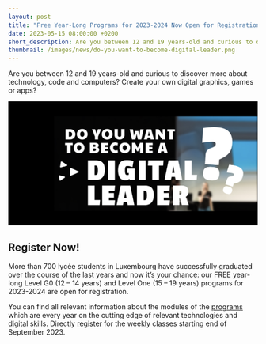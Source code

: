 ```yaml
---
layout: post
title: "Free Year-Long Programs for 2023-2024 Now Open for Registration! "
date: 2023-05-15 08:00:00 +0200
short_description: Are you between 12 and 19 years-old and curious to discover more about technology, code and computers? Create your own digital graphics, games or apps?
thumbnail: /images/news/do-you-want-to-become-digital-leader.png
---
```


Are you between 12 and 19 years-old and curious to discover more about technology, code and computers? 
Create your own digital graphics, games or apps?

![ Photo of the winning Team - Pescathorian ](/images/news/do-you-want-to-become-digital-leader.png)

## Register Now!

More than 700 lycée students in Luxembourg have successfully graduated over the course of the last years and now it’s your chance: our FREE year-long Level G0 (12 – 14 years) and Level One (15 – 19 years) programs for 2023-2024 are open for registration.

You can find all relevant information about the modules of the [programs](https://www.techschool.lu/program ) which are every year on the cutting edge of relevant technologies and digital skills. Directly [register](https://www.techschool.lu/registration) for the weekly classes starting end of September 2023.